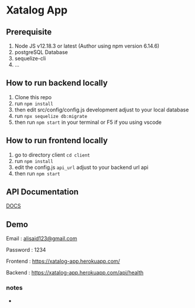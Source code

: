# Xatalog App

## Prerequisite

1. Node JS v12.18.3 or latest (Author using npm version 6.14.6)
2. postgreSQL Database
3. sequelize-cli
4. ...

## How to run backend locally

1. Clone this repo
2. run ```npm install```
3. then edit src/config/config.js development adjust to your local database
4. run ```npx sequelize db:migrate```
5. then run ```npm start``` in your terminal or F5 if you using vscode

## How to run frontend locally

1. go to directory client ```cd client```
2. run ```npm install```
3. edit the config.js ```api_url``` adjust to your backend url api
4. then run ```npm start```

## API Documentation

[DOCS](https://documenter.getpostman.com/view/12515508/UVCBBjfX)

## Demo

Email : alisaid123@gmail.com

Password : 1234

Frontend : https://xatalog-app.herokuapp.com/

Backend : https://xatalog-app.herokuapp.com/api/health

### notes
-
